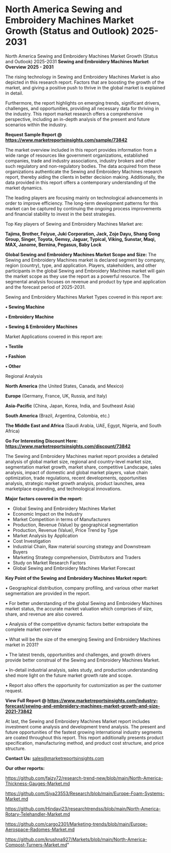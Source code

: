 # North America Sewing and Embroidery Machines Market Growth (Status and Outlook) 2025-2031
 North America Sewing and Embroidery Machines Market Growth (Status and Outlook) 2025-2031
<Strong> Sewing and Embroidery Machines Market Overview 2025 - 2031</strong>

The rising technology in Sewing and Embroidery Machines Market is also depicted in this research report. Factors that are boosting the growth of the market, and giving a positive push to thrive in the global market is explained in detail.

Furthermore, the report highlights on emerging trends, significant drivers, challenges, and opportunities, providing all necessary data for thriving in the industry. This report market research offers a comprehensive perspective, including an in-depth analysis of the present and future scenarios within the industry.

<strong>Request Sample Report @ <a href=https://www.marketreportsinsights.com/sample/73842>https://www.marketreportsinsights.com/sample/73842</a></strong>

The market overview included in this report provides information from a wide range of resources like government organizations, established companies, trade and industry associations, industry brokers and other such regulatory and non-regulatory bodies. The data acquired from these organizations authenticate the Sewing and Embroidery Machines research report, thereby aiding the clients in better decision making. Additionally, the data provided in this report offers a contemporary understanding of the market dynamics.

The leading players are focusing mainly on technological advancements in order to improve efficiency. The long-term development patterns for this market can be captured by continuing the ongoing process improvements and financial stability to invest in the best strategies.

Top Key players of Sewing and Embroidery Machines Market are:

<strong>Tajima, Brother, Feiyue, Juki Corporation, Jack, Zoje Dayu, Shang Gong Group, Singer, Toyota, Gemsy, Jaguar, Typical, Viking, Sunstar, Maqi, MAX, Janome, Bernina, Pegasus, Baby Lock</strong>

<strong><b>Global Sewing and Embroidery Machines Market Scope and Size:</b></strong>
The Sewing and Embroidery Machines market is declared segment by company, region (country), type, and application. Players, stakeholders, and other participants in the global Sewing and Embroidery Machines market will gain the market scope as they use the report as a powerful resource. The segmental analysis focuses on revenue and product by type and application and the forecast period of 2025-2031.

Sewing and Embroidery Machines Market Types covered in this report are:

<strong>• Sewing Machine

• Embroidery Machine

• Sewing & Embroidery Machines</strong>

Market Applications covered in this report are:

<strong>• Textile

• Fashion

• Other</strong> 

Regional Analysis

<strong>North America</strong> (the United States, Canada, and Mexico)

<strong>Europe</strong> (Germany, France, UK, Russia, and Italy)

<strong>Asia-Pacific</strong> (China, Japan, Korea, India, and Southeast Asia)

<strong>South America</strong> (Brazil, Argentina, Colombia, etc.)

<strong>The Middle East and Africa</strong> (Saudi Arabia, UAE, Egypt, Nigeria, and South Africa)

<strong>Go For Interesting Discount Here: <a href=https://www.marketreportsinsights.com/discount/73842>https://www.marketreportsinsights.com/discount/73842</a></strong>

The Sewing and Embroidery Machines market report provides a detailed analysis of global market size, regional and country-level market size, segmentation market growth, market share, competitive Landscape, sales analysis, impact of domestic and global market players, value chain optimization, trade regulations, recent developments, opportunities analysis, strategic market growth analysis, product launches, area marketplace expanding, and technological innovations.

<strong><b>Major factors covered in the report:</b></strong>
<ul>
  <li>Global Sewing and Embroidery Machines Market </li>
  <li>Economic Impact on the Industry</li>
  <li>Market Competition in terms of Manufacturers</li>
  <li>Production, Revenue (Value) by geographical segmentation</li>
  <li>Production, Revenue (Value), Price Trend by Type</li>
  <li>Market Analysis by Application</li>
  <li>Cost Investigation</li>
  <li>Industrial Chain, Raw material sourcing strategy and Downstream Buyers</li>
  <li>Marketing Strategy comprehension, Distributors and Traders</li>
  <li>Study on Market Research Factors</li>
  <li>Global Sewing and Embroidery Machines Market Forecast</li>
</ul>

<strong><b>Key Point of the Sewing and Embroidery Machines Market report:</b></strong>

• Geographical distribution, company profiling, and various other market segmentation are provided in the report.

• For better understanding of the global Sewing and Embroidery Machines market status, the accurate market valuation which comprises of size, share, and revenue are also covered.

• Analysis of the competitive dynamic factors better extrapolate the complete market overview

• What will be the size of the emerging Sewing and Embroidery Machines market in 2031?

• The latest trends, opportunities and challenges, and growth drivers provide better construal of the Sewing and Embroidery Machines Market.

• In-detail industrial analysis, sales study, and production understanding shed more light on the future market growth rate and scope.

• Report also offers the opportunity for customization as per the customer request.

<strong><b>View Full Report @ <a href=https://www.marketreportsinsights.com/industry-forecast/sewing-and-embroidery-machines-market-growth-and-size-2021-73842>https://www.marketreportsinsights.com/industry-forecast/sewing-and-embroidery-machines-market-growth-and-size-2021-73842</a></b></strong>


At last, the Sewing and Embroidery Machines Market report includes investment come analysis and development trend analysis. The present and future opportunities of the fastest growing international industry segments are coated throughout this report. This report additionally presents product specification, manufacturing method, and product cost structure, and price structure.

<strong>Contact Us:</strong>
sales@marketreportsinsights.com

<strong>Our other reports:</strong>

<a href=https://github.com/faizy72/research-trend-new/blob/main/North-America-Thickness-Gauges-Market.md>https://github.com/faizy72/research-trend-new/blob/main/North-America-Thickness-Gauges-Market.md</a>

<a href=https://github.com/Siya23553/Research/blob/main/Europe-Foam-Systems-Market.md>https://github.com/Siya23553/Research/blob/main/Europe-Foam-Systems-Market.md</a>

<a href=https://github.com/Hindavi23/researchtrendss/blob/main/North-America-Rotary-Telehandler-Market.md>https://github.com/Hindavi23/researchtrendss/blob/main/North-America-Rotary-Telehandler-Market.md</a>

<a href=https://github.com/cargo2301/Marketing-trends/blob/main/Europe-Aerospace-Radomes-Market.md>https://github.com/cargo2301/Marketing-trends/blob/main/Europe-Aerospace-Radomes-Market.md</a>

<a href=https://github.com/krushna927/Markets/blob/main/North-America-Compost-Turners-Market.md>https://github.com/krushna927/Markets/blob/main/North-America-Compost-Turners-Market.md</a>"
